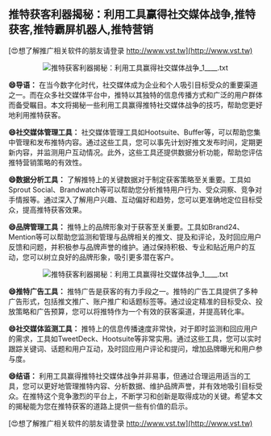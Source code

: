 ## **推特获客利器揭秘：利用工具赢得社交媒体战争,推特获客,推特霸屏机器人,推特营销**

[😍想了解推广相关软件的朋友请登录 http://www.vst.tw](http://www.vst.tw)

 <center><img src="https://vst.tw/MP4/tuiguang/png/0.png" alt="推特获客利器揭秘：利用工具赢得社交媒体战争_1____.txt"></center>

**😄导语：**
在当今数字化时代，社交媒体成为企业和个人吸引目标受众的重要渠道之一。而在众多社交媒体平台中，推特以其独特的信息传播方式和广泛的用户群体而备受瞩目。本文将揭秘一些利用工具赢得推特社交媒体战争的技巧，帮助您更好地利用推特获客。

**😄社交媒体管理工具：**
社交媒体管理工具如Hootsuite、Buffer等，可以帮助您集中管理和发布推特内容。通过这些工具，您可以事先计划好推文发布时间，定期更新内容，并监测用户互动情况。此外，这些工具还提供数据分析功能，帮助您评估推特营销策略的有效性。

**😄数据分析工具：**
了解推特上的关键数据对于制定获客策略至关重要。工具如Sprout Social、Brandwatch等可以帮助您分析推特用户行为、受众洞察、竞争对手情报等。通过深入了解用户兴趣、互动偏好和趋势，您可以更准确地定位目标受众，提高推特获客效果。

**😄品牌管理工具：**
推特上的品牌形象对于获客至关重要。工具如Brand24、Mention等可以帮助您监测和管理与品牌相关的推文、提及和评论，及时回应用户反馈和问题，并积极参与品牌声誉的维护。通过保持积极、专业和贴近用户的互动，您可以树立良好的品牌形象，吸引更多潜在客户。

 <center><img src="https://vst.tw/MP4/tuiguang/png/1.png" alt="推特获客利器揭秘：利用工具赢得社交媒体战争_1____.txt"></center>

**😄推特广告工具：**
推特广告是获客的有力手段之一。推特的广告工具提供了多种广告形式，包括推文推广、账户推广和话题标签等。通过设定精准的目标受众、投放策略和广告预算，您可以将推特作为一个有效的获客渠道，并提高转化率。

**😄社交媒体监测工具：**
推特上的信息传播速度非常快，对于即时监测和回应用户的需求，工具如TweetDeck、Hootsuite等非常实用。通过这些工具，您可以实时跟踪关键词、话题和用户互动，及时回应用户评论和提问，增加品牌曝光和用户参与度。

**😄结语：**
利用工具赢得推特社交媒体战争并非易事，但通过合理运用适当的工具，您可以更好地管理推特内容、分析数据、维护品牌声誉，并有效地吸引目标受众。在推特这个竞争激烈的平台上，不断学习和创新是取得成功的关键。希望本文的揭秘能为您在推特获客的道路上提供一些有价值的启示。

[😍想了解推广相关软件的朋友请登录 http://www.vst.tw](http://www.vst.tw)



